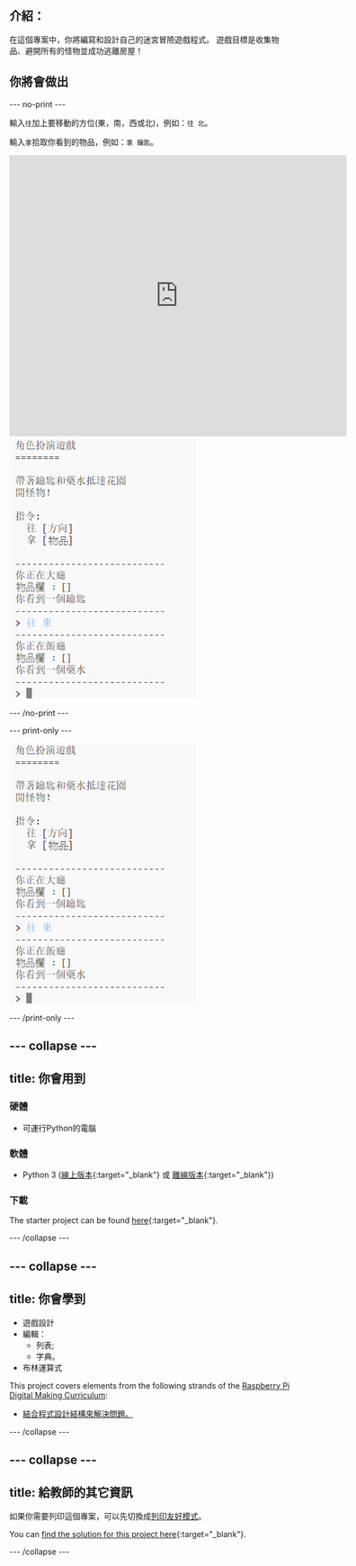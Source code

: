 ## 介紹：

在這個專案中，你將編寫和設計自己的迷宮冒險遊戲程式。 遊戲目標是收集物品、避開所有的怪物並成功逃離房屋！

## 你將會做出

\--- no-print \---

輸入`往`加上要移動的方位(東，南，西或北)，例如：`往 北`。

輸入`拿`拾取你看到的物品，例如：`拿 鑰匙`。

<div class="trinket">
  <iframe src="https://trinket.io/embed/python/d06adeb527?outputOnly=true&start=result" width="600" height="500" frameborder="0" marginwidth="0" marginheight="0" allowfullscreen>
  </iframe>
  <img src="images/rpg-finished.png">
</div>

\--- /no-print \---

\--- print-only \---

![完成專案](images/rpg-finished.png)

\--- /print-only \---

## \--- collapse \---

## title: 你會用到

### 硬體

+ 可運行Python的電腦

### 軟體

+ Python 3 ([線上版本](https://trinket.io/){:target="_blank"} 或 [離線版本](https://www.python.org/downloads/){:target="_blank"})

### 下載

The starter project can be found [here](https://rpf.io/p/en/rpg-go){:target="_blank"}.

\--- /collapse \---

## \--- collapse \---

## title: 你會學到

+ 遊戲設計
+ 編輯： 
    + 列表;
    + 字典。
+ 布林運算式

This project covers elements from the following strands of the [Raspberry Pi Digital Making Curriculum](https://rpf.io/curriculum):

+ [結合程式設計結構來解決問題。](https://www.raspberrypi.org/curriculum/programming/builder)

\--- /collapse \---

## \--- collapse \---

## title: 給教師的其它資訊

如果你需要列印這個專案，可以先切換成[列印友好模式](https://projects.raspberrypi.org/en/projects/rpg/print)。

You can [find the solution for this project here](https://rpf.io/p/en/rpg-get){:target="_blank"}.

\--- /collapse \---